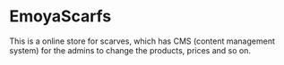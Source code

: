 # EmoyaScarfs
This is a online store for scarves, which has CMS (content management system) for the admins to change the products, prices and so on.
  
